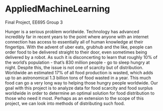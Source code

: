 # AppliedMachineLearning
Final Project, EE695 Group 3

Hunger is a serious problem worldwide. Technology has advanced incredibly far in recent years to the point where anyone with an internet connection has access to essentially all of human knowledge at their fingertips. With the advent of uber eats, grubhub and the like, people can order food to be delivered straight to their door, even sometimes being delivered by a robot. As such it is disconcerting to learn that roughly 10% of the world’s population - that’s 830 million people - go to sleep hungry at night. Despite this, the issue is not one of scarcity but of distribution. Worldwide an estimated 17% of all food production is wasted, which adds up to an astronomical 1.3 billion tons of food wasted in a year. This much food can go a very long way to helping those hungry people worldwide. Our goal with this project is to analyze data for food scarcity and food surplus worldwide in order to determine an optimal solution for food distribution to those who need it most. Perhaps as an extension to the scope of this project, we can look into methods of distributing such food.
